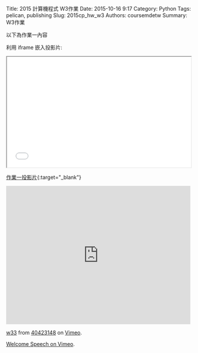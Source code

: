 Title: 2015 計算機程式 W3作業
Date: 2015-10-16 9:17
Category: Python
Tags: pelican, publishing
Slug: 2015cp_hw_w3
Authors: coursemdetw
Summary: W3作業

以下為作業一內容

利用 iframe 嵌入投影片:

<iframe src="40423148_cp_w3_p.html" width="500" height="300"></iframe>

[作業一投影片](40423148_cp_w4_p.html){:target="_blank"}
<iframe src="https://player.vimeo.com/video/145728134" width="500" height="375" frameborder="0" webkitallowfullscreen mozallowfullscreen allowfullscreen></iframe> <p><a href="https://vimeo.com/145728134">w33</a> from <a href="https://vimeo.com/user44512429">40423148</a> on <a href="https://vimeo.com">Vimeo</a>.</p>


 <p><a href="https://vimeo.com/137724068">Welcome Speech on <a href="https://vimeo.com">Vimeo</a>.</p>
